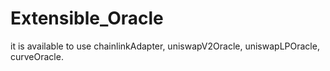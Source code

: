 # Extensible_Oracle
it is available to use chainlinkAdapter, uniswapV2Oracle, uniswapLPOracle, curveOracle.
